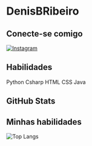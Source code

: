 # DenisBRibeiro

## Conecte-se comigo
[![Instagram](https://img.shields.io/badge/-Instagram-%23E4405F?style=for-the-badge&logo=instagram&logoColor=white)](https://www.instagram.com/denisbribeiro/)


## Habilidades
Python  Csharp   HTML  CSS  Java


## GitHub Stats

## Minhas habilidades

![Top Langs](https://github-readme-stats-git-masterrstaa-rickstaa.vercel.app/api/top-langs/?username=DenisBRibeiro&bg_color=000&border_color=30A3DC&title_color=E94D5F&text_color=FFF)